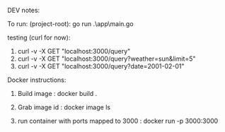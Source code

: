 DEV notes:

To run:
(project-root): go run .\app\main.go

testing (curl for now):
1) curl -v -X GET "localhost:3000/query"
2) curl -v -X GET "localhost:3000/query?weather=sun&limit=5"
3) curl -v -X GET "localhost:3000/query?date=2001-02-01"

Docker instructions:

1) Build image
<project root>\: docker build .

2) Grab image id
<project root>\: docker image ls

3) run container with ports mapped to 3000
<project root>\: docker run -p 3000:3000 <image id>